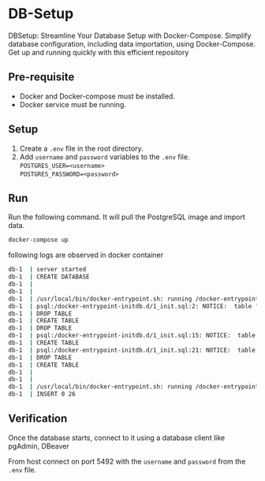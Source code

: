 # DB-Setup
DBSetup: Streamline Your Database Setup with Docker-Compose. Simplify database configuration, including data importation, using Docker-Compose. Get up and running quickly with this efficient repository

## Pre-requisite
- Docker and Docker-compose must be installed.
- Docker service must be running.

## Setup
1. Create a `.env` file in the root directory.
2. Add `username` and `password` variables to the `.env` file.<br>
    `POSTGRES_USER=<username>`<br>
    `POSTGRES_PASSWORD=<password>`<br>

## Run
Run the following command. It will pull the PostgreSQL image and import data.
```bash
docker-compose up
```
following logs are observed in docker container

```bash
db-1  | server started
db-1  | CREATE DATABASE
db-1  |
db-1  |
db-1  | /usr/local/bin/docker-entrypoint.sh: running /docker-entrypoint-initdb.d/1_init.sql
db-1  | psql:/docker-entrypoint-initdb.d/1_init.sql:2: NOTICE:  table "question" does not exist, skipping
db-1  | DROP TABLE
db-1  | CREATE TABLE
db-1  | DROP TABLE
db-1  | psql:/docker-entrypoint-initdb.d/1_init.sql:15: NOTICE:  table "quiz" does not exist, skipping
db-1  | CREATE TABLE
db-1  | psql:/docker-entrypoint-initdb.d/1_init.sql:21: NOTICE:  table "quiz_questions" does not exist, skipping
db-1  | DROP TABLE
db-1  | CREATE TABLE
db-1  |
db-1  |
db-1  | /usr/local/bin/docker-entrypoint.sh: running /docker-entrypoint-initdb.d/2_questions_data.sql
db-1  | INSERT 0 26
```


## Verification
Once the database starts, connect to it using a database client like pgAdmin, DBeaver

From host connect on port 5492 with the `username` and `password` from the `.env` file.